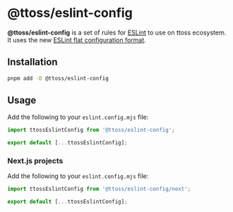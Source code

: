 # @ttoss/eslint-config

**@ttoss/eslint-config** is a set of rules for [ESLint](https://eslint.org/) to use on ttoss ecosystem. It uses the new [ESLint flat configuration format](https://eslint.org/docs/latest/use/configure/configuration-files).

## Installation

```bash
pnpm add -D @ttoss/eslint-config
```

## Usage

Add the following to your `eslint.config.mjs` file:

```js
import ttossEslintConfig from '@ttoss/eslint-config';

export default [...ttossEslintConfig];
```

### Next.js projects

Add the following to your `eslint.config.mjs` file:

```js
import ttossEslintConfig from '@ttoss/eslint-config/next';

export default [...ttossEslintConfig];
```
